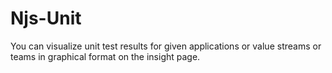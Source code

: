 
# Njs-Unit

You can visualize unit test results for given applications or value streams or teams in graphical format on the insight page.
